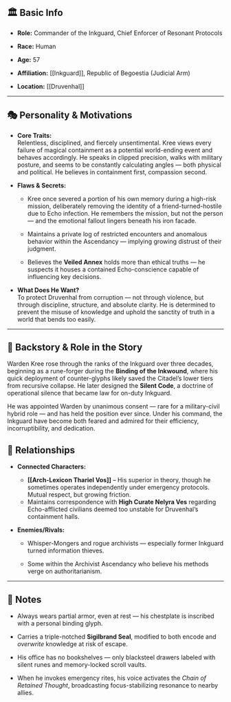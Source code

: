 ## 🏛️ Basic Info

- **Role:** Commander of the Inkguard, Chief Enforcer of Resonant Protocols
    
- **Race:** Human
    
- **Age:** 57
    
- **Affiliation:** [[Inkguard]], Republic of Begoestia (Judicial Arm)
    
- **Location:** [[Druvenhal]]
    

---

## 🎭 Personality & Motivations

- **Core Traits:**  
    Relentless, disciplined, and fiercely unsentimental. Kree views every failure of magical containment as a potential world-ending event and behaves accordingly. He speaks in clipped precision, walks with military posture, and seems to be constantly calculating angles — both physical and political. He believes in containment first, compassion second.
    
- **Flaws & Secrets:**
    
    - Kree once severed a portion of his own memory during a high-risk mission, deliberately removing the identity of a friend-turned-hostile due to Echo infection. He remembers the mission, but not the person — and the emotional fallout lingers beneath his iron facade.
        
    - Maintains a private log of restricted encounters and anomalous behavior within the Ascendancy — implying growing distrust of their judgment.
        
    - Believes the **Veiled Annex** holds more than ethical truths — he suspects it houses a contained Echo-conscience capable of influencing key decisions.
        
- **What Does He Want?**  
    To protect Druvenhal from corruption — not through violence, but through discipline, structure, and absolute clarity. He is determined to prevent the misuse of knowledge and uphold the sanctity of truth in a world that bends too easily.
    

---

## 📖 Backstory & Role in the Story

Warden Kree rose through the ranks of the Inkguard over three decades, beginning as a rune-forger during the **Binding of the Inkwound**, where his quick deployment of counter-glyphs likely saved the Citadel’s lower tiers from recursive collapse. He later designed the **Silent Code**, a doctrine of operational silence that became law for on-duty Inkguard.

He was appointed Warden by unanimous consent — rare for a military-civil hybrid role — and has held the position ever since. Under his command, the Inkguard have become both feared and admired for their efficiency, incorruptibility, and dedication.


## 🔗 Relationships

- **Connected Characters:**
    - **[[Arch-Lexicon Thariel Vos]]** – His superior in theory, though he sometimes operates independently under emergency protocols. Mutual respect, but growing friction.
    - Maintains correspondence with **High Curate Nelyra Ves** regarding Echo-afflicted civilians deemed too unstable for Druvenhal’s containment halls.
        
- **Enemies/Rivals:**
    
    - Whisper-Mongers and rogue archivists — especially former Inkguard turned information thieves.
        
    - Some within the Archivist Ascendancy who believe his methods verge on authoritarianism.
        

---

## 📝 Notes

- Always wears partial armor, even at rest — his chestplate is inscribed with a personal binding glyph.
    
- Carries a triple-notched **Sigilbrand Seal**, modified to both encode and _overwrite_ knowledge at risk of escape.
    
- His office has no bookshelves — only blacksteel drawers labeled with silent runes and memory-locked scroll vaults.
    
- When he invokes emergency rites, his voice activates the _Chain of Retained Thought_, broadcasting focus-stabilizing resonance to nearby allies.